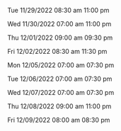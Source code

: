 Tue 11/29/2022
08:30 am 11:00 pm

Wed 11/30/2022 
07:00 am 11:00 pm

Thu 12/01/2022
09:00 am 09:30 pm

Fri 12/02/2022
08:30 am  11:30 pm

Mon 12/05/2022
	07:00 am	07:30 pm

Tue 12/06/2022
	07:00 am	07:30 pm

Wed 12/07/2022
	07:00 am	07:30 pm

Thu 12/08/2022
	09:00 am	11:00 pm

Fri 12/09/2022
	08:00 am	08:30 pm
